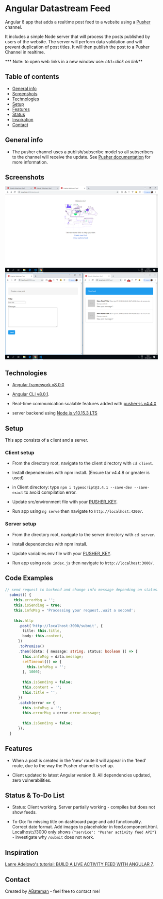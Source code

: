 # Angular Datastream Feed

Angular 8 app that adds a realtime post feed to a website using a [Pusher](https://pusher.com/) channel.

It includes a simple Node server that will process the posts published by users of the website. The server will perform data validation  and will prevent duplication of post titles. It will then publish the post to a Pusher Channel in realtime.

*** Note: to open web links in a new window use: _ctrl+click on link_**

## Table of contents

* [General info](#general-info)
* [Screenshots](#screenshots)
* [Technologies](#technologies)
* [Setup](#setup)
* [Features](#features)
* [Status](#status)
* [Inspiration](#inspiration)
* [Contact](#contact)

## General info

* The pusher channel uses a publish/subscribe model so all subscribers to the channel will receive the update. See [Pusher documentation](https://pusher.com/docs) for more information.

## Screenshots

![Example screenshot](./img/dashboard.png)
![Example screenshot](./img/newpost-and-feed.png)

## Technologies

* [Angular framework v8.0.0](https://angular.io/)

* [Angular CLI v8.0.1](https://cli.angular.io/).

* Real-time communication scalable features added with [pusher-js v4.4.0](https://pusher.com/)

* server backend using [Node.js v10.15.3 LTS](https://nodejs.org/en/)

## Setup

This app consists of a client and a server.

### Client setup

* From the directory root, navigate to the client directory with `cd client`.

* Install dependencies with npm install. (Ensure tar v4.4.8 or greater is used)

* in Client directory: type `npm i typescript@3.4.1 --save-dev --save-exact` to avoid compilation error.

* Update src/environment file with your [PUSHER_KEY](https://dashboard.pusher.com/).

* Run app using `ng serve` then navigate to `http://localhost:4200/`.

### Server setup

* From the directory root, navigate to the server directory with `cd server`.

* Install dependencies with npm install.

* Update variables.env file with your [PUSHER_KEY](https://dashboard.pusher.com/).

* Run app using `node index.js` then navigate to `http://localhost:3000/`.

## Code Examples

```typescript
// send request to backend and change info message depending on status.
  submit() {
    this.errorMsg = '';
    this.isSending = true;
    this.infoMsg = 'Processing your request..wait a second';

    this.http
      .post('http://localhost:3000/submit', {
        title: this.title,
        body: this.content,
      })
      .toPromise()
      .then((data: { message: string; status: boolean }) => {
        this.infoMsg = data.message;
        setTimeout(() => {
          this.infoMsg = '';
        }, 1000);

        this.isSending = false;
        this.content = '';
        this.title = '';
      })
      .catch(error => {
        this.infoMsg = '';
        this.errorMsg = error.error.message;

        this.isSending = false;
      });
  }

```

## Features

* When a post is created in the 'new' route it will appear in the 'feed' route, due to the way the Pusher channel is set up.

* Client updated to latest Angular version 8. All dependencies updated, zero vulnerabilities.

## Status & To-Do List

* Status: Client working. Server partially working - compiles but does not show feeds.

* To-Do: fix missing title on dashboard page and add functionality. Correct date format. Add images to placeholder in feed.component.html. Localhost://3000 only shows `{"service": "Pusher activity feed API"}` - investigate why `/submit` does not work.

## Inspiration

[Lanre Adelowo's tutorial: BUILD A LIVE ACTIVITY FEED WITH ANGULAR 7](https://pusher.com/tutorials/live-feed-angular-7),

## Contact

Created by [ABateman](https://www.andrewbateman.org) - feel free to contact me!

